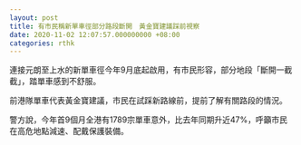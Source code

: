 ```yaml
---
layout: post
title: 有市民稱新單車徑部分路段斷開　黃金寶建議踩前視察
date: 2020-11-02 12:07:57.000000000 +08:00
categories: rthk
---
```


連接元朗至上水的新單車徑今年9月底起啟用，有市民形容，部分地段「斷開一截截」，踏單車感到不舒服。

前港隊單車代表黃金寶建議，市民在試踩新路線前，提前了解有關路段的情況。

警方說，今年首9個月全港有1789宗單車意外，比去年同期升近47%，呼籲市民在高危地點減速、配戴保護裝備。
